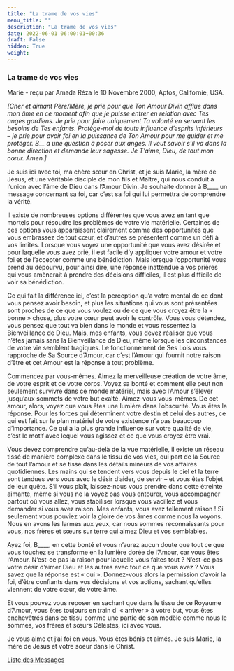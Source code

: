 ```yaml
---
title: "La trame de vos vies"
menu_title: ""
description: "La trame de vos vies"
date: 2022-06-01 06:00:01+00:36
draft: False
hidden: True
weight:
---
```

### La trame de vos vies

Marie - reçu par Amada Réza le 10 Novembre 2000, Aptos, Californie, USA.

*[Cher et aimant Père/Mère, je prie pour que Ton Amour Divin afflue dans mon âme en ce moment afin que je puisse entrer en relation avec Tes anges gardiens. Je prie pour faire uniquement Ta volonté en servant les besoins de Tes enfants. Protège-moi de toute influence d’esprits inférieurs – je prie pour avoir foi en la puissance de Ton Amour pour me guider et me protéger. B__ a une question à poser aux anges. Il veut savoir s’il va dans la bonne direction et demande leur sagesse. Je T’aime, Dieu, de tout mon cœur. Amen.]*

Je suis ici avec toi, ma chère sœur en Christ, et je suis Marie, la mère de Jésus, et une véritable disciple de mon fils et Maître, qui nous conduit à l’union avec l’âme de Dieu dans l’Amour Divin. Je souhaite donner à B____ un message concernant sa foi, car c’est sa foi qui lui permettra de comprendre la vérité.

Il existe de nombreuses options différentes que vous avez en tant que mortels pour résoudre les problèmes de votre vie matérielle. Certaines de ces options vous apparaissent clairement comme des opportunités que vous embrassez de tout cœur, et d’autres se présentent comme un défi à vos limites. Lorsque vous voyez une opportunité que vous avez désirée et pour laquelle vous avez prié, il est facile d’y appliquer votre amour et votre foi et de l’accepter comme une bénédiction. Mais lorsque l’opportunité vous prend au dépourvu, pour ainsi dire, une réponse inattendue à vos prières qui vous amènerait à prendre des décisions difficiles, il est plus difficile de voir sa bénédiction.

Ce qui fait la différence ici, c’est la perception qu’a votre mental de ce dont vous pensez avoir besoin, et plus les situations qui vous sont présentées sont proches de ce que vous voulez ou de ce que vous croyez être la « bonne » chose, plus votre cœur peut avoir le contrôle. Vous vous détendez, vous pensez que tout va bien dans le monde et vous ressentez la Bienveillance de Dieu. Mais, mes enfants, vous devez réaliser que vous n’êtes jamais sans la Bienveillance de Dieu, même lorsque les circonstances de votre vie semblent tragiques. Le fonctionnement de Ses Lois vous rapproche de Sa Source d’Amour, car c’est l’Amour qui fournit notre raison d’être et cet Amour est la réponse à tout problème.

Commencez par vous-mêmes. Aimez la merveilleuse création de votre âme, de votre esprit et de votre corps. Voyez sa bonté et comment elle peut non seulement survivre dans ce monde matériel, mais avec l’Amour s’élever jusqu’aux sommets de votre but exalté. Aimez-vous vous-mêmes. De cet amour, alors, voyez que vous êtes une lumière dans l’obscurité. Vous êtes la réponse. Pour les forces qui déterminent votre destin et celui des autres, ce qui est fait sur le plan matériel de votre existence n’a pas beaucoup d’importance. Ce qui a la plus grande influence sur votre qualité de vie, c’est le motif avec lequel vous agissez et ce que vous croyez être vrai.

Vous devez comprendre qu’au-delà de la vue matérielle, il existe un réseau tissé de manière complexe dans le tissu de vos vies, qui part de la Source de tout l’amour et se tisse dans les détails mineurs de vos affaires quotidiennes. Les mains qui se tendent vers vous depuis le ciel et la terre sont tendues vers vous avec le désir d’aider, de servir – et vous êtes l’objet de leur quête. S’il vous plaît, laissez-nous vous prendre dans cette étreinte aimante, même si vous ne la voyez pas vous entourer, vous accompagner partout où vous allez, vous stabiliser lorsque vous vacillez et vous demander si vous avez raison. Mes enfants, vous avez tellement raison ! Si seulement vous pouviez voir la gloire de vos âmes comme nous la voyons. Nous en avons les larmes aux yeux, car nous sommes reconnaissants pour vous, nos frères et sœurs sur terre qui aimez Dieu et vos semblables.

Ayez foi, B____, en cette bonté et vous n’aurez aucun doute que tout ce que vous touchez se transforme en la lumière dorée de l’Amour, car vous êtes l’Amour. N’est-ce pas la raison pour laquelle vous faites tout ? N’est-ce pas votre désir d’aimer Dieu et les autres avec tout ce que vous avez ? Vous savez que la réponse est « oui ». Donnez-vous alors la permission d’avoir la foi, d’être confiants dans vos décisions et vos actions, sachant qu’elles viennent de votre cœur, de votre âme.

Et vous pouvez vous reposer en sachant que dans le tissu de ce Royaume d’Amour, vous êtes toujours en train d' « arriver » à votre but, vous êtes enchevêtrés dans ce tissu comme une partie de son modèle comme nous le sommes, vos frères et sœurs Célestes, ici avec vous.

Je vous aime et j’ai foi en vous. Vous êtes bénis et aimés. Je suis Marie, la mère de Jésus et votre soeur dans le Christ.

[Liste des Messages](/fr-contemporary-messages/fr-contemporary-messages-by-date-order/fr-contemporary-messages-2000)

